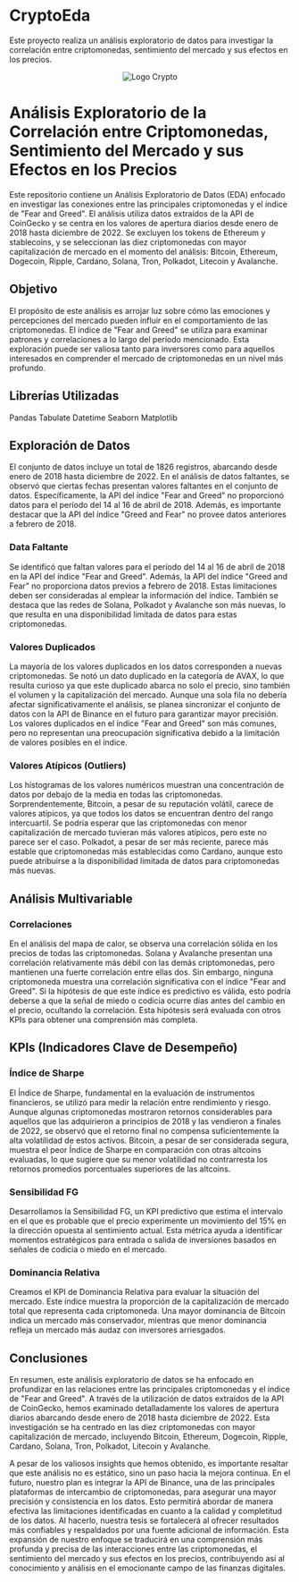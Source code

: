 # CryptoEda
Este proyecto realiza un análisis exploratorio de datos para investigar la correlación entre criptomonedas, sentimiento del mercado y sus efectos en los precios.

<p align="center">
  <img src="https://thumbor.forbes.com/thumbor/fit-in/x/https://www.forbes.com/advisor/ca/wp-content/uploads/2022/06/top-cryptocurrencies.jpeg" alt="Logo Crypto">
</p>

# Análisis Exploratorio de la Correlación entre Criptomonedas, Sentimiento del Mercado y sus Efectos en los Precios
Este repositorio contiene un Análisis Exploratorio de Datos (EDA) enfocado en investigar las conexiones entre las principales criptomonedas y el índice de "Fear and Greed". El análisis utiliza datos extraídos de la API de CoinGecko y se centra en los valores de apertura diarios desde enero de 2018 hasta diciembre de 2022. Se excluyen los tokens de Ethereum y stablecoins, y se seleccionan las diez criptomonedas con mayor capitalización de mercado en el momento del análisis: Bitcoin, Ethereum, Dogecoin, Ripple, Cardano, Solana, Tron, Polkadot, Litecoin y Avalanche.

## Objetivo
El propósito de este análisis es arrojar luz sobre cómo las emociones y percepciones del mercado pueden influir en el comportamiento de las criptomonedas. El índice de "Fear and Greed" se utiliza para examinar patrones y correlaciones a lo largo del período mencionado. Esta exploración puede ser valiosa tanto para inversores como para aquellos interesados en comprender el mercado de criptomonedas en un nivel más profundo.

## Librerías Utilizadas
Pandas
Tabulate
Datetime
Seaborn
Matplotlib

## Exploración de Datos

El conjunto de datos incluye un total de 1826 registros, abarcando desde enero de 2018 hasta diciembre de 2022. En el análisis de datos faltantes, se observó que ciertas fechas presentan valores faltantes en el conjunto de datos. Específicamente, la API del índice "Fear and Greed" no proporcionó datos para el período del 14 al 16 de abril de 2018. Además, es importante destacar que la API del índice "Greed and Fear" no provee datos anteriores a febrero de 2018.

### Data Faltante
Se identificó que faltan valores para el período del 14 al 16 de abril de 2018 en la API del índice "Fear and Greed". Además, la API del índice "Greed and Fear" no proporciona datos previos a febrero de 2018. Estas limitaciones deben ser consideradas al emplear la información del índice. También se destaca que las redes de Solana, Polkadot y Avalanche son más nuevas, lo que resulta en una disponibilidad limitada de datos para estas criptomonedas.

### Valores Duplicados
La mayoría de los valores duplicados en los datos corresponden a nuevas criptomonedas. Se notó un dato duplicado en la categoría de AVAX, lo que resulta curioso ya que este duplicado abarca no solo el precio, sino también el volumen y la capitalización del mercado. Aunque una sola fila no debería afectar significativamente el análisis, se planea sincronizar el conjunto de datos con la API de Binance en el futuro para garantizar mayor precisión. Los valores duplicados en el índice "Fear and Greed" son más comunes, pero no representan una preocupación significativa debido a la limitación de valores posibles en el índice.

### Valores Atípicos (Outliers)
Los histogramas de los valores numéricos muestran una concentración de datos por debajo de la media en todas las criptomonedas. Sorprendentemente, Bitcoin, a pesar de su reputación volátil, carece de valores atípicos, ya que todos los datos se encuentran dentro del rango intercuartil. Se podría esperar que las criptomonedas con menor capitalización de mercado tuvieran más valores atípicos, pero este no parece ser el caso. Polkadot, a pesar de ser más reciente, parece más estable que criptomonedas más establecidas como Cardano, aunque esto puede atribuirse a la disponibilidad limitada de datos para criptomonedas más nuevas.

## Análisis Multivariable
### Correlaciones
En el análisis del mapa de calor, se observa una correlación sólida en los precios de todas las criptomonedas. Solana y Avalanche presentan una correlación relativamente más débil con las demás criptomonedas, pero mantienen una fuerte correlación entre ellas dos. Sin embargo, ninguna criptomoneda muestra una correlación significativa con el índice "Fear and Greed". Si la hipótesis de que este índice es predictivo es válida, esto podría deberse a que la señal de miedo o codicia ocurre días antes del cambio en el precio, ocultando la correlación. Esta hipótesis será evaluada con otros KPIs para obtener una comprensión más completa.

## KPIs (Indicadores Clave de Desempeño)
### Índice de Sharpe
El Índice de Sharpe, fundamental en la evaluación de instrumentos financieros, se utilizó para medir la relación entre rendimiento y riesgo. Aunque algunas criptomonedas mostraron retornos considerables para aquellos que las adquirieron a principios de 2018 y las vendieron a finales de 2022, se observó que el retorno final no compensa suficientemente la alta volatilidad de estos activos. Bitcoin, a pesar de ser considerada segura, muestra el peor Índice de Sharpe en comparación con otras altcoins evaluadas, lo que sugiere que su menor volatilidad no contrarresta los retornos promedios porcentuales superiores de las altcoins.

### Sensibilidad FG
Desarrollamos la Sensibilidad FG, un KPI predictivo que estima el intervalo en el que es probable que el precio experimente un movimiento del 15% en la dirección opuesta al sentimiento actual. Esta métrica ayuda a identificar momentos estratégicos para entrada o salida de inversiones basados en señales de codicia o miedo en el mercado.

### Dominancia Relativa
Creamos el KPI de Dominancia Relativa para evaluar la situación del mercado. Este índice muestra la proporción de la capitalización de mercado total que representa cada criptomoneda. Una mayor dominancia de Bitcoin indica un mercado más conservador, mientras que menor dominancia refleja un mercado más audaz con inversores arriesgados.

## Conclusiones
En resumen, este análisis exploratorio de datos se ha enfocado en profundizar en las relaciones entre las principales criptomonedas y el índice de "Fear and Greed". A través de la utilización de datos extraídos de la API de CoinGecko, hemos examinado detalladamente los valores de apertura diarios abarcando desde enero de 2018 hasta diciembre de 2022. Esta investigación se ha centrado en las diez criptomonedas con mayor capitalización de mercado, incluyendo Bitcoin, Ethereum, Dogecoin, Ripple, Cardano, Solana, Tron, Polkadot, Litecoin y Avalanche.

A pesar de los valiosos insights que hemos obtenido, es importante resaltar que este análisis no es estático, sino un paso hacia la mejora continua. En el futuro, nuestro plan es integrar la API de Binance, una de las principales plataformas de intercambio de criptomonedas, para asegurar una mayor precisión y consistencia en los datos. Esto permitirá abordar de manera efectiva las limitaciones identificadas en cuanto a la calidad y completitud de los datos. Al hacerlo, nuestra tesis se fortalecerá al ofrecer resultados más confiables y respaldados por una fuente adicional de información. Esta expansión de nuestro enfoque se traducirá en una comprensión más profunda y precisa de las interacciones entre las criptomonedas, el sentimiento del mercado y sus efectos en los precios, contribuyendo así al conocimiento y análisis en el emocionante campo de las finanzas digitales.
